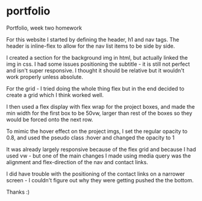 # portfolio
Portfolio, week two homework

For this website I started by defining the header, h1 and nav tags. The header is inline-flex to allow for the nav list items to be side by side.

I created a section for the background img in html, but actually linked the img in css. I had some issues positioning the subtitle - it is still not perfect and isn't super responsive. I thought it should be relative but it wouldn't work properly unless absolute.

For the grid - I tried doing the whole thing flex but in the end decided to create a grid which I think worked well. 

I then used a flex display with flex wrap for the project boxes, and made the min width for the first box to be 50vw, larger than rest of the boxes so they would be forced onto the next row.

To mimic the hover effect on the project imgs, I set the regular opacity to 0.8, and used the pseudo class :hover and changed the opacity to 1

It was already largely responsive because of the flex grid and because I had used vw - but one of the main changes I made using media query was the alignment and flex-direction of the nav and contact links.

I did have trouble with the positioning of the contact links on a narrower screen - I couldn't figure out why they were getting pushed the the bottom.

Thanks :)
